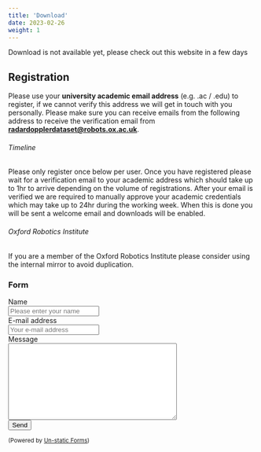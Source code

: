 ```yaml
---
title: 'Download'
date: 2023-02-26
weight: 1
---
```



Download is not available yet, please check out this website in a few days


## Registration

Please use your **university academic email address** (e.g. .ac / .edu) to register, if we cannot verify this address we will get in touch with you personally.
Please make sure you can receive emails from the following address to receive the verification email from **radardopplerdataset@robots.ox.ac.uk**.

###### Timeline
Please only register once below per user.
Once you have registered please wait for a verification email to your academic address which should take up to 1hr to arrive depending on the volume of registrations.
After your email is verified we are required to manually approve your academic credentials which may take up to 24hr during the working week.
When this is done you will be sent a welcome email and downloads will be enabled.

###### Oxford Robotics Institute
If you are a member of the Oxford Robotics Institute please consider using the internal mirror to avoid duplication.

### Form

<form method="post"> <!-- action="https://forms.un-static.com/forms/YOUR_ENDPOINT_REFERENCE"-->
  <div class="form-group row">
    <label for="name" class="col-4 col-form-label">Name</label>
    <div class="col-8">
      <div class="input-group">
        <div class="input-group-addon">
          <i class="fa fa-user"></i>
        </div>
        <input id="name" name="name" placeholder="Please enter your name" type="text" required="required" class="form-control">
      </div>
    </div>
  </div>
  <div class="form-group row">
    <label for="email" class="col-4 col-form-label">E-mail address</label>
    <div class="col-8">
      <div class="input-group">
        <div class="input-group-addon">
          <i class="fa fa-envelope"></i>
        </div>
        <input id="email" name="email" placeholder="Your e-mail address" type="text" required="required" class="form-control">
      </div>
    </div>
  </div>
  <div class="form-group row">
    <label for="message" class="col-4 col-form-label">Message</label>
    <div class="col-8">
      <textarea id="message" name="message" cols="40" rows="10" required="required" class="form-control"></textarea>
    </div>
  </div>
  <div class="form-group row">
    <div class="offset-4 col-8">
      <button name="submit" type="submit" class="btn btn-primary">Send</button>
    </div>
  </div>
  <div class="text-center">
    <p><small>(Powered by <a rel="nofollow" href="Un-static Forms">Un-static Forms</a>)</small></p>
  </div>
</form>
